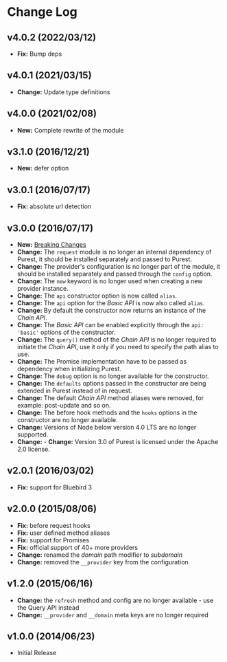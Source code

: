
# Change Log

## v4.0.2 (2022/03/12)
- **Fix:** Bump deps

## v4.0.1 (2021/03/15)
- **Change:** Update type definitions

## v4.0.0 (2021/02/08)
- **New:** Complete rewrite of the module

## v3.1.0 (2016/12/21)
- **New:** defer option

## v3.0.1 (2016/07/17)
- **Fix:** absolute url detection

## v3.0.0 (2016/07/17)
- **New:** [Breaking Changes](https://simov.gitbooks.io/purest/content/)
- **Change:** The `request` module is no longer an internal dependency of Purest, it should be installed separately and passed to Purest.
- **Change:** The provider's configuration is no longer part of the module, it should be installed separately and passed through the `config` option.
- **Change:** The `new` keyword is no longer used when creating a new provider instance.
- **Change:** The `api` constructor option is now called `alias`.
- **Change:** The `api` option for the *Basic API* is now also called `alias`.
- **Change:** By default the constructor now returns an instance of the *Chain API*.
- **Change:** The *Basic API* can be enabled explicitly through the `api: 'basic'` options of the constructor.
- **Change:** The `query()` method of the *Chain API* is no longer required to initiate the *Chain API*, use it only if you need to specify the path alias to use.
- **Change:** The Promise implementation have to be passed as dependency when initializing Purest.
- **Change:** The `debug` option is no longer available for the constructor.
- **Change:** The `defaults` options passed in the constructor are being extended in Purest instead of in request.
- **Change:** The default *Chain API* method aliases were removed, for example: post-update and so on.
- **Change:** The before hook methods and the `hooks` options in the constructor are no longer available.
- **Change:** Versions of Node below version 4.0 LTS are no longer supported.
- **Change:** - **Change:** Version 3.0 of Purest is licensed under the Apache 2.0 license.

## v2.0.1 (2016/03/02)
- **Fix:** support for Bluebird 3

## v2.0.0 (2015/08/06)
- **Fix:** before request hooks
- **Fix:** user defined method aliases
- **Fix:** support for Promises
- **Fix:** official support of 40+ more providers
- **Change:** renamed the *domain* path modifier to *subdomain*
- **Change:** removed the `__provider` key from the configuration

## v1.2.0 (2015/06/16)
- **Change:** the `refresh` method and config are no longer available - use the Query API instead
- **Change:** `__provider` and `__domain` meta keys are no longer required

## v1.0.0 (2014/06/23)
- Initial Release
